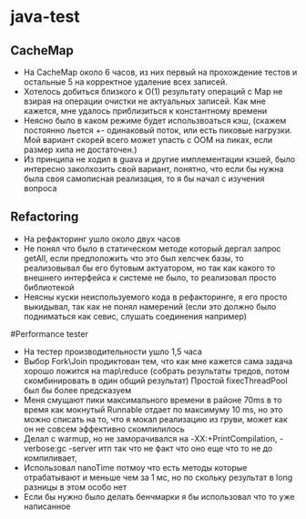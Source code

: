 # java-test
## CacheMap
* На CacheMap около 6 часов, из них первый на прохождение тестов и остальные 5 на корректное удаление всех записей. 
* Хотелось добиться близкого к O(1) результату операций с Map не взирая на операции очистки не актуальных записей.
Как мне кажется, мне удалось приблизиться к константному времени
* Неясно было в каком режиме будет использвоаться кэш, (скажем постоянно льется +- одинаковый поток, или есть пиковые нагрузки. Мой вариант скорей всего может упасть с OOM на пиках, если размер хипа не достаточен.)
* Из принципа не ходил в guava и другие имплементации кэшей, было интересно заколхозить свой вариант, понятно, что если бы нужна была своя самописная реализация, то я бы начал с изучения вопроса
 
## Refactoring
* На рефакторинг ушло около двух часов 
* Не понял что было в статическом методе который дергал запрос getAll, если предположить что это был хелсчек базы, то реализовывал бы его бутовым актуатором, но так как какого то внешнего интерфейса к системе не было, то реализовал просто библиотекой
* Неясны куски неиспользуемого кода в рефакторинге, я его просто выкидывал,  так как не понял намерений (если это должно было подниматься как севис, слушать соединения например)

#Performance tester
* На тестер производительности ушло 1,5 часа
* Выбор Fork\Join продиктован тем, что как мне кажется сама задача хорошо ложится на  map\reduce (собрать результаты тредов, потом скомбинировать в один общий результат) Простой fixecThreadPool был бы более предсказуем
* Меня смущают пики максимального времени в районе 70ms в то время как мокнутый Runnable отдает по максимуму 10 ms, но это можно списать на то, что я мокал реализацию из груви, может как он не совсем эффективно скомпилилось
* Делал с warmup, но не заморачивался на -XX:+PrintCompilation, -verbose:gc -server итп так что не факт что оно еще что то не до компиливает,
* Использовал nanoTime потмоу что есть методы которые отрабатывают и меньше чем за 1 мс, но по скольку результат в long разницы в этом особо нет
* Если бы нужно было делать бенчмарки я бы использовал что то уже написанное

